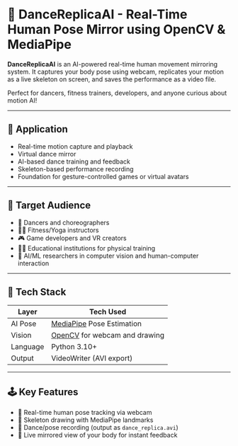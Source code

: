 # 🕺 DanceReplicaAI - Real-Time Human Pose Mirror using OpenCV & MediaPipe

**DanceReplicaAI** is an AI-powered real-time human movement mirroring system. It captures your body pose using webcam, replicates your motion as a live skeleton on screen, and saves the performance as a video file.

Perfect for dancers, fitness trainers, developers, and anyone curious about motion AI!

---

## 🎯 Application

- Real-time motion capture and playback
- Virtual dance mirror
- AI-based dance training and feedback
- Skeleton-based performance recording
- Foundation for gesture-controlled games or virtual avatars

---

## 👥 Target Audience

- 💃 Dancers and choreographers
- 🏋️‍♂️ Fitness/Yoga instructors
- 🎮 Game developers and VR creators
- 🧑‍🏫 Educational institutions for physical training
- 🤖 AI/ML researchers in computer vision and human-computer interaction

---

## 🧠 Tech Stack

| Layer     | Tech Used                     |
|-----------|-------------------------------|
| AI Pose   | [MediaPipe](https://mediapipe.dev/) Pose Estimation |
| Vision    | [OpenCV](https://opencv.org/) for webcam and drawing |
| Language  | Python 3.10+ |
| Output    | VideoWriter (AVI export) |

---

## 🕹️ Key Features

- 🔴 Real-time human pose tracking via webcam
- 👤 Skeleton drawing with MediaPipe landmarks
- 🎥 Dance/pose recording (output as `dance_replica.avi`)
- 🔁 Live mirrored view of your body for instant feedback

